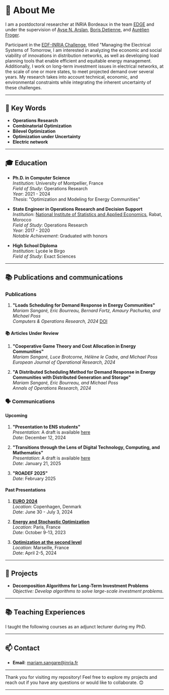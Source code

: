 # 🎯 About Me

I am a postdoctoral researcher at INRIA Bordeaux in the team [EDGE](https://edge.gitlabpages.inria.fr/) and under the supervision of [Ayse N. Arslan](https://edge.gitlabpages.inria.fr/team-members/arslan/), [Boris Detienne](https://edge.gitlabpages.inria.fr/team-members/detienne/), and [Aurélien Froger](https://edge.gitlabpages.inria.fr/team-members/froger/).

Participant in the [EDF-INRIA Challenge](https://www.inria.fr/fr/inria-edf), titled "Managing the Electrical Systems of Tomorrow, I am interested in analyzing the economic and social viability of innovations in distribution networks, as well as developing load planning tools that enable efficient and equitable energy management. Additionally, I work on long-term investment issues in electrical networks, at the scale of one or more states, to meet projected demand over several years. My research takes into account technical, economic, and environmental constraints while integrating the inherent uncertainty of these challenges.

---

## 🌱 Key Words
- **Operations Research**
- **Combinatorial Optimization**
- **Bilevel Optimization**
- **Optimization under Uncertainty**
- **Electric network**

---

## 🎓 Education

- **Ph.D. in Computer Science**  
  _Institution_: University of Montpellier, France  
  _Field of Study_: Operations Research  
  _Year_: 2021 - 2024  
  _Thesis_: "Optimization and Modeling for Energy Communities"

- **State Engineer in Operations Research and Decision Support**  
  _Institution_: [National Institute of Statistics and Applied Economics](https://insea.ac.ma/), Rabat, Morocco  
  _Field of Study_: Operations Research  
  _Year_: 2017 - 2020  
  _Notable Achievement_: Graduated with honors

- **High School Diploma**  
  _Institution_: Lycée le Birgo  
  _Field of Study_: Exact Sciences

---

## 📚 Publications and communications
### Publications 
1. **"Loads Scheduling for Demand Response in Energy Communities"**  
   _Mariam Sangaré, Eric Bourreau, Bernard Fortz, Amaury Pachurka, and Michael Poss_  
   _Computers & Operations Research, 2024_ [DOI](https://doi.org/10.1016/j.cor.2023.106358)

#### 📚 Articles Under Review

1. **"Cooperative Game Theory and Cost Allocation in Energy Communities"**  
   _Mariam Sangaré, Luce Brotcorne, Hélène le Cadre, and Michael Poss_  
   _European Journal of Operational Research, 2024_

2. **"A Distributed Scheduling Method for Demand Response in Energy Communities with Distributed Generation and Storage"**  
   _Mariam Sangaré, Eric Bourreau, and Michael Poss_  
   _Annals of Operations Research, 2024_
   
   
### 🗣️ Communications

#### Upcoming
1. **"Presentation to ENS students"**  
   _Presentation_: A draft is available [here](https://github.com/MsangL/Docs/blob/main/slideSoutenance.pdf)  
   _Date_: December 12, 2024

2. **"Transitions through the Lens of Digital Technology, Computing, and Mathematics"**  
   _Presentation_: A draft is available [here](https://github.com/MsangL/Docs/blob/main/slideSoutenance.pdf)  
   _Date_: January 21, 2025

3. **"ROADEF 2025"**  
   _Date_: February 2025
   
#### Past Presentations

1. **[EURO 2024](https://www.euro-online.org/conf/euro33/program)**  
   _Location_: Copenhagen, Denmark  
   _Date_: June 30 - July 3, 2024

2. **[Energy and Stochastic Optimization](https://cermics-lab.enpc.fr/seso2023/)**  
   _Location_: Paris, France  
   _Date_: October 9-13, 2023  

3. **[Optimization at the second level](https://www.cirm-math.fr/Schedule/display.php?id_renc=3031)**  
   _Location_: Marseille, France  
   _Date_: April 2-5, 2024  

---

## 🌟 Projects

- **Decomposition Algorithms for Long-Term Investment Problems**  
  _Objective: Develop algorithms to solve large-scale investment problems._

---

## 📚 Teaching Experiences

I taught the following courses as an adjunct lecturer during my PhD.

---

## 📫 Contact

- **Email**: [mariam.sangare@inria.fr](mailto:mariam.sangare@inria.fr)

---

Thank you for visiting my repository! Feel free to explore my projects and reach out if you have any questions or would like to collaborate. 😊

---
